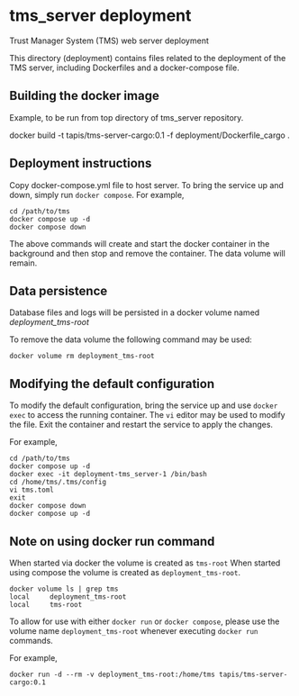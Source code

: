 # tms_server deployment

Trust Manager System (TMS) web server deployment

This directory (deployment) contains files related to the deployment of the TMS server, including Dockerfiles and a docker-compose file.

## Building the docker image

Example, to be run from top directory of tms_server repository.

  docker build -t tapis/tms-server-cargo:0.1 -f deployment/Dockerfile_cargo .

## Deployment instructions

Copy docker-compose.yml file to host server.
To bring the service up and down, simply run ``docker compose``. For example,

```
cd /path/to/tms
docker compose up -d
docker compose down
```

The above commands will create and start the docker container in the background and then
stop and remove the container. The data volume will remain.

## Data persistence

Database files and logs will be persisted in a docker volume named *deployment_tms-root*

To remove the data volume the following command may be used:

```
docker volume rm deployment_tms-root
```

## Modifying the default configuration

To modify the default configuration, bring the service up and use ``docker exec`` to access the
running container. The ``vi`` editor may be used to modify the file. Exit the container and
restart the service to apply the changes.

For example,

```
cd /path/to/tms
docker compose up -d
docker exec -it deployment-tms_server-1 /bin/bash
cd /home/tms/.tms/config
vi tms.toml
exit
docker compose down
docker compose up -d
```

## Note on using docker run command

When started via docker the volume is created as ``tms-root``
When started using compose the volume is created as ``deployment_tms-root``.

```
docker volume ls | grep tms
local     deployment_tms-root
local     tms-root
```

To allow for use with either ``docker run`` or ``docker compose``, please use the volume name
``deployment_tms-root`` whenever executing ``docker run`` commands.

For example,

```
docker run -d --rm -v deployment_tms-root:/home/tms tapis/tms-server-cargo:0.1
```


